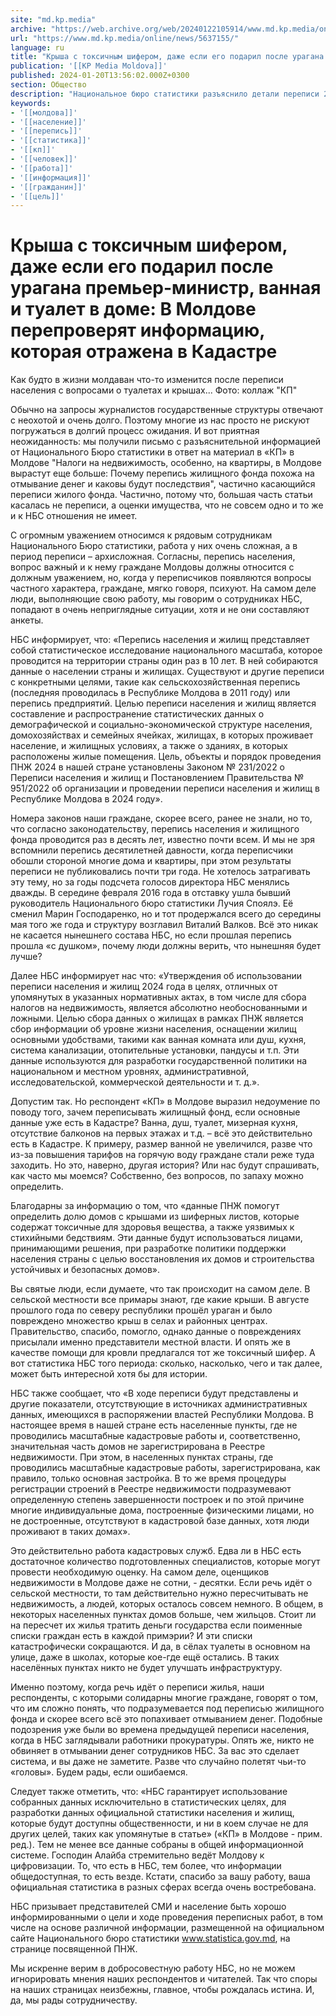 ```yaml
---
site: "md.kp.media"
archive: "https://web.archive.org/web/20240122105914/www.md.kp.media/online/news/5637155/"
url: "https://www.md.kp.media/online/news/5637155/"
language: ru
title: "Крыша с токсичным шифером, даже если его подарил после урагана премьер-министр, ванная и туалет в доме: В Молдове перепроверят информацию, которая отражена в Кадастре"
publication: '[[KP Media Moldova]]'
published: 2024-01-20T13:56:02.000Z+0300
section: Общество
description: "Национальное бюро статистики разъяснило детали переписи 2024 года специально для \"КП\" в Молдове"
keywords:
- '[[молдова]]'
- '[[население]]'
- '[[перепись]]'
- '[[статистика]]'
- '[[кп]]'
- '[[человек]]'
- '[[работа]]'
- '[[информация]]'
- '[[гражданин]]'
- '[[цель]]'
---
```


# Крыша с токсичным шифером, даже если его подарил после урагана премьер-министр, ванная и туалет в доме: В Молдове перепроверят информацию, которая отражена в Кадастре

Как будто в жизни молдаван что-то изменится после переписи населения с вопросами о туалетах и крышах... Фото: коллаж "КП"

Обычно на запросы журналистов государственные структуры отвечают с неохотой и очень долго. Поэтому многие из нас просто не рискуют погружаться в долгий процесс ожидания. И вот приятная неожиданность: мы получили письмо с разъяснительной информацией от Национального Бюро статистики в ответ на материал в «КП» в Молдове "Налоги на недвижимость, особенно, на квартиры, в Молдове вырастут еще больше: Почему перепись жилищного фонда похожа на отмывание денег и каковы будут последствия", частично касающийся переписи жилого фонда. Частично, потому что, большая часть статьи касалась не переписи, а оценки имущества, что не совсем одно и то же и к НБС отношения не имеет.

С огромным уважением относимся к рядовым сотрудникам Национального Бюро статистики, работа у них очень сложная, а в период переписи – архисложная. Согласны, перепись населения, вопрос важный и к нему граждане Молдовы должны относится с должным уважением, но, когда у переписчиков появляются вопросы частного характера, граждане, мягко говоря, психуют. На самом деле люди, выполняющие свою работу, мы говорим о сотрудниках НБС, попадают в очень неприглядные ситуации, хотя и не они составляют анкеты.

НБС информирует, что: «Перепись населения и жилищ представляет собой статистическое исследование национального масштаба, которое проводится на территории страны один раз в 10 лет. В ней собираются данные о населении страны и жилищах. Существуют и другие переписи с конкретными целями, такие как сельскохозяйственная перепись (последняя проводилась в Республике Молдова в 2011 году) или перепись предприятий. Целью переписи населения и жилищ является составление и распространение статистических данных о демографической и социально-экономической структуре населения, домохозяйствах и семейных ячейках, жилищах, в которых проживает население, и жилищных условиях, а также о зданиях, в которых расположены жилые помещения. Цель, объекты и порядок проведения ПНЖ 2024 в нашей стране установлены Законом № 231/2022 о Переписи населения и жилищ и Постановлением Правительства № 951/2022 об организации и проведении переписи населения и жилищ в Республике Молдова в 2024 году».

Номера законов наши граждане, скорее всего, ранее не знали, но то, что согласно законодательству, перепись населения и жилищного фонда проводится раз в десять лет, известно почти всем. И мы не зря вспомнили перепись десятилетней давности, когда переписчики обошли стороной многие дома и квартиры, при этом результаты переписи не публиковались почти три года. Не хотелось затрагивать эту тему, но за годы подсчета голосов директора НБС менялись дважды. В середине февраля 2016 года в отставку ушла бывший руководитель Национального бюро статистики Лучия Споялэ. Её сменил Марин Господаренко, но и тот продержался всего до середины мая того же года и структуру возглавил Виталий Валков. Всё это никак не касается нынешнего состава НБС, но если прошлая перепись прошла «с душком», почему люди должны верить, что нынешняя будет лучше?

Далее НБС информирует нас что: «Утверждения об использовании переписи населения и жилищ 2024 года в целях, отличных от упомянутых в указанных нормативных актах, в том числе для сбора налогов на недвижимость, является абсолютно необоснованными и ложными. Целью сбора данных о жилищах в рамках ПНЖ является сбор информации об уровне жизни населения, оснащении жилищ основными удобствами, такими как ванная комната или душ, кухня, система канализации, отопительные установки, пандусы и т.п. Эти данные используются для разработки государственной политики на национальном и местном уровнях, административной, исследовательской, коммерческой деятельности и т. д.».

Допустим так. Но респондент «КП» в Молдове выразил недоумение по поводу того, зачем переписывать жилищный фонд, если основные данные уже есть в Кадастре? Ванна, душ, туалет, мизерная кухня, отсутствие балконов на первых этажах и т.д. – всё это действительно есть в Кадастре. К примеру, размер ванной не увеличился, разве что из-за повышения тарифов на горячую воду граждане стали реже туда заходить. Но это, наверно, другая история? Или нас будут спрашивать, как часто мы моемся? Собственно, без вопросов, по запаху можно определить.

Благодарны за информацию о том, что «данные ПНЖ помогут определить долю домов с крышами из шиферных листов, которые содержат токсичные для здоровья вещества, а также уязвимых к стихийными бедствиям. Эти данные будут использоваться лицами, принимающими решения, при разработке политики поддержки населения страны с целью восстановления их домов и строительства устойчивых и безопасных домов».

Вы святые люди, если думаете, что так происходит на самом деле. В сельской местности все примары знают, где какие крыши. В августе прошлого года по северу республики прошёл ураган и было повреждено множество крыш в селах и районных центрах. Правительство, спасибо, помогло, однако данные о повреждениях присылали именно представители местной власти. И опять же в качестве помощи для кровли предлагался тот же токсичный шифер. А вот статистика НБС того периода: сколько, насколько, чего и так далее, может быть интересной хотя бы для истории.

НБС также сообщает, что «В ходе переписи будут представлены и другие показатели, отсутствующие в источниках административных данных, имеющихся в распоряжении властей Республики Молдова. В настоящее время в нашей стране есть населенные пункты, где не проводились масштабные кадастровые работы и, соответственно, значительная часть домов не зарегистрирована в Реестре недвижимости. При этом, в населенных пунктах страны, где проводились масштабные кадастровые работы, зарегистрирована, как правило, только основная застройка. В то же время процедуры регистрации строений в Реестре недвижимости подразумевают определенную степень завершенности построек и по этой причине многие индивидуальные дома, построенные физическими лицами, но не достроенные, отсутствуют в кадастровой базе данных, хотя люди проживают в таких домах».

Это действительно работа кадастровых служб. Едва ли в НБС есть достаточное количество подготовленных специалистов, которые могут провести необходимую оценку. На самом деле, оценщиков недвижимости в Молдове даже не сотни, - десятки. Если речь идёт о сельской местности, то там действительно нужно пересчитывать не недвижимость, а людей, которых осталось совсем немного. В общем, в некоторых населенных пунктах домов больше, чем жильцов. Стоит ли на пересчет их жилья тратить деньги государства если поименные списки граждан есть в каждой примэрии? И эти списки катастрофически сокращаются. И да, в сёлах туалеты в основном на улице, даже в школах, которые кое-где ещё остались. В таких населённых пунктах никто не будет улучшать инфраструктуру.

Именно поэтому, когда речь идёт о переписи жилья, наши респонденты, с которыми солидарны многие граждане, говорят о том, что им сложно понять, что подразумевается под переписью жилищного фонда и скорее всего всё это попахивает отмыванием денег. Подобные подозрения уже были во времена предыдущей переписи населения, когда в НБС заглядывали работники прокуратуры. Опять же, никто не обвиняет в отмывании денег сотрудников НБС. За вас это сделает система, и вы даже не заметите. Разве что случайно полетят чьи-то «головы». Будем рады, если ошибаемся.

Следует также отметить, что: «НБС гарантирует использование собранных данных исключительно в статистических целях, для разработки данных официальной статистики населения и жилищ, которые будут доступны общественности, и ни в коем случае не для других целей, таких как упомянутые в статье» («КП» в Молдове - прим. ред.). Тем не менее все данные собраны в общей информационной системе. Господин Алайба стремительно ведёт Молдову к цифровизации. То, что есть в НБС, тем более, что информации общедоступная, то есть везде. Кстати, спасибо за вашу работу, ваша официальная статистика в разных сферах всегда очень востребована.

НБС призывает представителей СМИ и население быть хорошо информированными о цели и ходе проведения переписных работ, в том числе на основе различной информации, размещенной на официальном сайте Национального бюро статистики www.statistica.gov.md, на странице посвященной ПНЖ.

Мы искренне верим в добросовестную работу НБС, но не можем игнорировать мнения наших респондентов и читателей. Так что споры на наших страницах неизбежны, главное, чтобы рождалась истина. И, да, мы рады сотрудничеству.